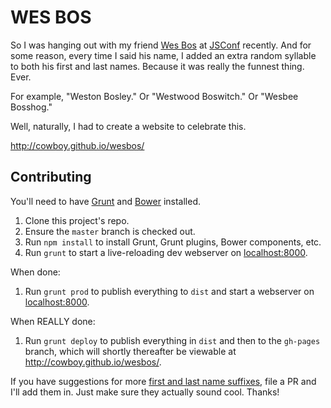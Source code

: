 # WES BOS

So I was hanging out with my friend [Wes Bos](http://wesbos.com/) at [JSConf](http://2013.jsconf.us/) recently. And for some reason, every time I said his name, I added an extra random syllable to both his first and last names. Because it was really the funnest thing. Ever.

For example, "Weston Bosley." Or "Westwood Boswitch." Or "Wesbee Bosshog."

Well, naturally, I had to create a website to celebrate this.

<http://cowboy.github.io/wesbos/>

## Contributing

You'll need to have [Grunt](http://gruntjs.com/) and [Bower](http://bower.io/) installed.

1. Clone this project's repo.
1. Ensure the `master` branch is checked out.
1. Run `npm install` to install Grunt, Grunt plugins, Bower components, etc.
1. Run `grunt` to start a live-reloading dev webserver on [localhost:8000](http://localhost:8000/).

When done:

1. Run `grunt prod` to publish everything to `dist` and start a webserver on [localhost:8000](http://localhost:8000/).

When REALLY done:

1. Run `grunt deploy` to publish everything in `dist` and then to the `gh-pages` branch, which will shortly thereafter be viewable at <http://cowboy.github.io/wesbos/>.

If you have suggestions for more [first and last name suffixes](https://github.com/cowboy/wesbos/blob/master/config/config.json), file a PR and I'll add them in. Just make sure they actually sound cool. Thanks!
